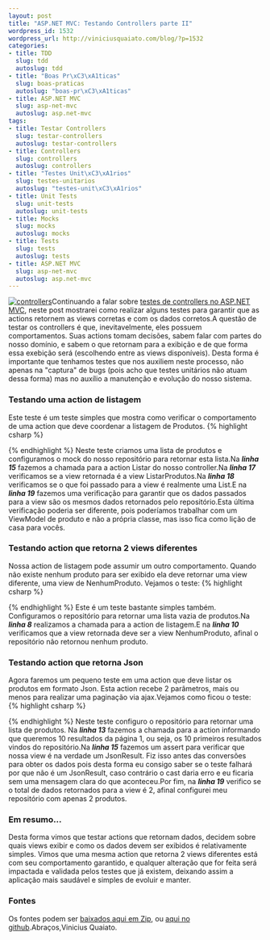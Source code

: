 ```yaml
--- 
layout: post
title: "ASP.NET MVC: Testando Controllers parte II"
wordpress_id: 1532
wordpress_url: http://viniciusquaiato.com/blog/?p=1532
categories: 
- title: TDD
  slug: tdd
  autoslug: tdd
- title: "Boas Pr\xC3\xA1ticas"
  slug: boas-praticas
  autoslug: "boas-pr\xC3\xA1ticas"
- title: ASP.NET MVC
  slug: asp-net-mvc
  autoslug: asp.net-mvc
tags: 
- title: Testar Controllers
  slug: testar-controllers
  autoslug: testar-controllers
- title: Controllers
  slug: controllers
  autoslug: controllers
- title: "Testes Unit\xC3\xA1rios"
  slug: testes-unitarios
  autoslug: "testes-unit\xC3\xA1rios"
- title: Unit Tests
  slug: unit-tests
  autoslug: unit-tests
- title: Mocks
  slug: mocks
  autoslug: mocks
- title: Tests
  slug: tests
  autoslug: tests
- title: ASP.NET MVC
  slug: asp-net-mvc
  autoslug: asp.net-mvc
---
```

[![](http://viniciusquaiato.com/blog/wp-content/uploads/2010/08/controllers-150x150.jpg "controllers")](http://viniciusquaiato.com/blog/wp-content/uploads/2010/08/controllers.jpg)Continuando a falar sobre [testes de controllers no ASP.NET MVC](http://viniciusquaiato.com/blog/asp-net-mvc-testando-controllers-parte-i/), neste post mostrarei como realizar alguns testes para garantir que as actions retornem as views corretas e com os dados corretos.A questão de testar os controllers é que, inevitavelmente, eles possuem comportamentos. Suas actions tomam decisões, sabem falar com partes do nosso domínio, e sabem o que retornam para a exibição e de que forma essa exebição será (escolhendo entre as views disponíveis). Desta forma é importante que tenhamos testes que nos auxiliem neste processo, não apenas na "captura" de bugs (pois acho que testes unitários não atuam dessa forma) mas no auxílio a manutenção e evolução do nosso sistema.

### Testando uma action de listagem
Este teste é um teste simples que mostra como verificar o comportamento de uma action que deve coordenar a listagem de Produtos.
{% highlight csharp %}

{% endhighlight %}
Neste teste criamos uma lista de produtos e configuramos o mock do nosso repositório para retornar esta lista.Na **_linha 15_** fazemos a chamada para a action Listar do nosso controller.Na **_linha 17_** verificamos se a view retornada é a view ListarProdutos.Na **_linha 18_** verificamos se o que foi passado para a view é realmente uma List<produto>.E na **_linha 19_** fazemos uma verificação para garantir que os dados passados para a view são os mesmos dados retornados pelo repositório.Esta última verificação poderia ser diferente, pois poderíamos trabalhar com um ViewModel de produto e não a própria classe, mas isso fica como lição de casa para vocês.

### Testando action que retorna 2 views diferentes
Nossa action de listagem pode assumir um outro comportamento. Quando não existe nenhum produto para ser exibido ela deve retornar uma view diferente, uma view de NenhumProduto. Vejamos o teste:
{% highlight csharp %}

{% endhighlight %}
Este é um teste bastante simples também. Configuramos o repositório para retornar uma lista vazia de produtos.Na **_<em>linha 8</em>_** realizamos a chamada para a action de listagem.E na **_linha 10_** verificamos que a view retornada deve ser a view NenhumProduto, afinal o repositório não retornou nenhum produto.

### Testando action que retorna Json
Agora faremos um pequeno teste em uma action que deve listar os produtos em formato Json. Esta action recebe 2 parâmetros, mais ou menos para realizar uma paginação via ajax.Vejamos como ficou o teste:
{% highlight csharp %}

{% endhighlight %}
Neste teste configuro o repositório para retornar uma lista de produtos. Na **_linha 13_** fazemos a chamada para a action informando que queremos 10 resultados da página 1, ou seja, os 10 primeiros resultados vindos do repositório.Na **_linha 15_** fazemos um assert para verificar que nossa view é na verdade um JsonResult. Fiz isso antes das conversões para obter os dados pois desta forma eu consigo saber se o teste falhará por que não é um JsonResult, caso contrário o cast daria erro e eu ficaria sem uma mensagem clara do que aconteceu.Por fim, na **_linha 19_** verifico se o total de dados retornados para a view é 2, afinal configurei meu repositório com apenas 2 produtos.

### Em resumo...
Desta forma vimos que testar actions que retornam dados, decidem sobre quais views exibir e como os dados devem ser exibidos é relativamente simples. Vimos que uma mesma action que retorna 2 views diferentes está com seu comportamento garantido, e qualquer alteração que for feita será impactada e validada pelos testes que já existem, deixando assim a aplicação mais saudável e simples de evoluir e manter.

### Fontes
Os fontes podem ser [baixados aqui em Zip](http://viniciusquaiato.com/files/codesamples/TDD/TestesControllerII.zip), ou [aqui no github](http://github.com/vquaiato/Testes-Controllers-ASP.NET-MVC).Abraços,Vinicius Quaiato.</produto>
